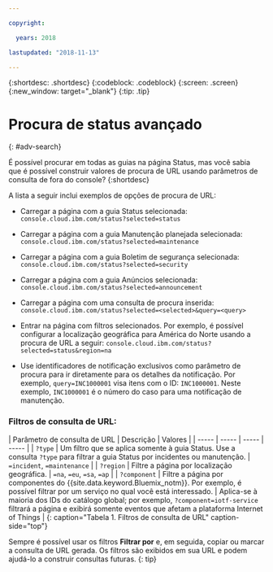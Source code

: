 ```yaml
---

copyright:

  years: 2018

lastupdated: "2018-11-13"

---
```


{:shortdesc: .shortdesc}
{:codeblock: .codeblock}
{:screen: .screen}
{:new_window: target="_blank"}
{:tip: .tip}

# Procura de status avançado
{: #adv-search}

É possível procurar em todas as guias na página Status, mas você sabia que é possível construir valores de procura de URL usando parâmetros de consulta de fora do console?
{:shortdesc}

A lista a seguir inclui exemplos de opções de procura de URL:

* Carregar a página com a guia Status selecionada: `console.cloud.ibm.com/status?selected=status`
* Carregar a página com a guia Manutenção planejada selecionada: `console.cloud.ibm.com/status?selected=maintenance`
* Carregar a página com a guia Boletim de segurança selecionada: `console.cloud.ibm.com/status?selected=security`
* Carregar a página com a guia Anúncios selecionada: `console.cloud.ibm.com/status?selected=announcement`
* Carregar a página com uma consulta de procura inserida: `console.cloud.ibm.com/status?selected=<selected>&query=<query>`
* Entrar na página com filtros selecionados. Por exemplo, é possível configurar a localização geográfica para América do Norte usando a procura de URL a seguir: `console.cloud.ibm.com/status?selected=status&region=na`

* Use identificadores de notificação exclusivos como parâmetro de procura para ir diretamente para os detalhes da notificação.  Por exemplo, `query=INC1000001` visa itens com o ID: `INC1000001`. Neste exemplo, `INC1000001` é o número do caso para uma notificação de manutenção.

### Filtros de consulta de URL:

| Parâmetro de consulta de URL | Descrição | Valores |
| ----- | ----- | ----- | ----- |
| `?type` | Um filtro que se aplica somente à guia Status. Use a consulta `?type` para filtrar a guia Status por incidentes ou manutenção. | `=incident`, `=maintenance` |
| `?region` | Filtre a página por localização geográfica. | `=na`, `=eu`, `=sa`, `=ap` |
| `?component` | Filtre a página por componentes do {{site.data.keyword.Bluemix_notm}}. Por exemplo, é possível filtrar por um serviço no qual você está interessado. | Aplica-se à maioria dos IDs do catálogo global; por exemplo, `?component=iotf-service` filtrará a página e exibirá somente eventos que afetam a plataforma Internet of Things  |
{: caption="Tabela 1. Filtros de consulta de URL" caption-side="top"}

Sempre é possível usar os filtros **Filtrar por** e, em seguida, copiar ou marcar a consulta de URL gerada. Os filtros são exibidos em sua URL e podem ajudá-lo a construir consultas futuras.
{: tip}
